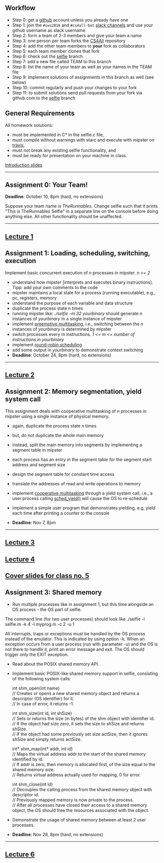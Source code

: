 Workflow
--------

* Step 0: get a [github](https://github.com) account unless you already have one
* Step 1: join the `#sws2016` and `#cs4all-bot` [slack channels](https://cksystemsteaching.slack.com/signup) and use your github username as slack username
* Step 2: form a team of 2-3 members and give your team a name
* Step 3: one person per team forks the [CS4All](https://github.com/cksystemsteaching/CS4All/fork) repository
* Step 4: add the other team members to __your__ fork as collaborators
* Step 5: each team member clones that fork
* Step 6: check out the [selfie](https://github.com/cksystemsteaching/CS4All/tree/selfie) branch
* Step 7: add a new file called TEAM to this branch
* Step 8: list the name of your team as well as your names in the TEAM file
* Step 9: implement solutions of assignments in this branch as well (see below)
* Step 10: commit regularly and push your changes to your fork
* Step 11: to submit solutions send pull requests from your fork via github.com to the [selfie](https://github.com/cksystemsteaching/CS4All/tree/selfie) branch

General Requirements
--------------------

All homework solutions:

* must be implemented in C\* in the selfie.c file,
* must compile without warnings with starc and execute with mipster on [travis](https://travis-ci.org/cksystemsteaching/CS4All),
* must not break any existing selfie functionality, and
* must be ready for presentation on your machine in class.


[Introduction slides](https://myfiles.sbg.ac.at/index.php/s/gEGFSoIrMdee6rA)

---------------------

Assignment 0: Your Team!
------------------------

__Deadline__: October 10, 8pm (hard, no extensions)

Suppose your team name is *TheRunnables*. Change selfie such that it prints "This is TheRunnables Selfie" in a separate line on the console before doing anything else. All other functionality should be unaffected.

-----------
[Lecture 1](https://myfiles.sbg.ac.at/index.php/s/oTwDS4UoSijdEEc)
-----------



Assignment 1: Loading, scheduling, switching, execution
-------------------------------------------------------

Implement basic concurrent execution of _n_ processes in mipster. _n >= 2_ 

* understand how mipster [interprets and executes binary instructions]. Tipp: add your own comments to the code
* mipster maintains a local state for a process (running executable), e.g., pc, registers, memory
* understand the purpose of each variable and data structure
* duplicate the process state n times
* running mipster like: _./selfie -m 32 yourbinary_ should generate _n_ instances of _yourbinary_ in a single instance of mipster
* implement [preemptive multitasking](https://en.wikipedia.org/wiki/Preemption_(computing)), i.e., switching between the _n_ instances of _yourbinary_ is determined by mipster 
* switch processes every m instructions. _1 <= m <= number of instructions in yourbinary_
* implement [round-robin scheduling](https://en.wikipedia.org/wiki/Round-robin_scheduling)
* add some output in _yourbinary_ to demonstrate context switching
* __Deadline__: October 24, 8pm (hard, no extensions)

-----------
[Lecture 2](https://myfiles.sbg.ac.at/index.php/s/DOuC6keTPyEAHcw)
-----------

Assignment 2: Memory segmentation, yield system call
----------------------------------------------------

This assignment deals with cooperative multitasking of _n_ processes in mipster using a single instance of physical memory.

* again, duplicate the process state _n_ times
* but, do not duplicate the whole main memory
* instead, split the main memory into segments by implementing a segment table in mipster
* each process has an entry in the segment table for the segment start address and segment size
* design the segment table for constant time access
* translate the addresses of read and write operations to memory

* implement [cooperative multitasking](https://en.wikipedia.org/wiki/Computer_multitasking) through a yield system call, i.e., a user process calling [sched_yield()](http://linux.die.net/man/2/sched_yield) will cause the OS to re-schedule
* implement a simple user program that demonstrates yielding, e.g, yield each time after printing a counter to the console
* __Deadline__: Nov 7, 8pm

-----------

[Lecture 3](https://myfiles.sbg.ac.at/index.php/s/sDpx7HPjbGitXwA)
-----------

[Lecture 4](https://myfiles.sbg.ac.at/index.php/s/j7xW8qDRTxnd7pO)
-----------

[Cover slides for class no. 5](https://myfiles.sbg.ac.at/index.php/s/yGZIpDCe5iccUK7)
-----------

Assignment 3: Shared memory
-------------------------------------------------------

* Run multiple processes like in assignment 1, but this time alongside an OS process - the OS part of selfie. 

The command line (for two user processes) should look like
./selfie -l selfie.m -k 4 -l myprog.m -c 2 -u 1 

All interrupts, traps or exceptions must be handled by the OS process instead of the emulator. This is indicated by  using option -k. When an exception occurs from a user process (run with parameter -u) and the OS is not there to handle it, print an error message and exit. The OS should trigger only the EXIT exception. 

* Read about the POSIX shared memory API.

* Implement basic POSIX-like shared memory support in selfie, consisting of the following system calls:

    int shm_open(int name)   
// Creates or opens a new shared memory object and returns a descriptor (OS identifier) for it.   
// In case of error, it returns -1.   

	int shm_size(int id, int shSize)   
// Sets or returns the size (in bytes) of the shm object with identifier id.   
// If the object had size zero, it sets the size to shSize and returns shSize.   
// If the object had some previously set size actSize, then it ignores shSize and simply returns actSize.   

	int* shm_map(int* addr, int id)    
// Maps the virtual address addr to the start of the shared memory identified by id.   
// If addr is zero, then memory is allocated first, of the size equal to the shared memory size.    
// Returns virtual address actually used for mapping, 0 for error.   

	int shm_close(int id)     
// Decouples the calling process from the shared memory object with descriptor id.   
// Previously mapped memory is now private to the process.   
// After all processes have closed their access to a shared memory object, the OS should free the resources associated  with the object.   

* Demonstrate the usage of shared memory between at least 2 user processes.
* __Deadline__: Nov 28, 8pm (hard, no extensions)

-----------

[Lecture 6](https://myfiles.sbg.ac.at/index.php/s/tOfYlWfhcm8HSQc)
-----------